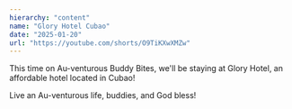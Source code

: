 ```yaml
---
hierarchy: "content"
name: "Glory Hotel Cubao"
date: "2025-01-20"
url: "https://youtube.com/shorts/O9TiKXwXMZw"
---
```


This time on Au-venturous Buddy Bites, we'll be staying at Glory Hotel, an affordable hotel located in Cubao!

Live an Au-venturous life, buddies, and God bless!